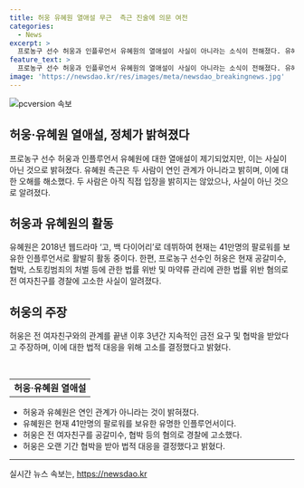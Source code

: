 ```yaml
---
title: 허웅 유혜원 열애설 무근  측근 진술에 의문 여전
categories:
  - News
excerpt: >
  프로농구 선수 허웅과 인플루언서 유혜원의 열애설이 사실이 아니라는 소식이 전해졌다. 유혜원 측은 절대 연인 관계는 아니며, 친한 오빠 동생 사이라고 밝혔다. 허웅은 전 여자친구를 공갈미수 등 혐의로 고소한 바 있으며, 그동안의 고통을 이유로 법적 조치를 취했다고 전했다. 두 사람은 직접 입장을 밝히진 않았으나, 열애설은 사실이 아니라는 것으로 밝혀졌다.
feature_text: >
  프로농구 선수 허웅과 인플루언서 유혜원의 열애설이 사실이 아니라는 소식이 전해졌다. 유혜원 측은 절대 연인 관계는 아니며, 친한 오빠 동생 사이라고 밝혔다. 허웅은 전 여자친구를 공갈미수 등 혐의로 고소한 바 있으며, 그동안의 고통을 이유로 법적 조치를 취했다고 전했다. 두 사람은 직접 입장을 밝히진 않았으나, 열애설은 사실이 아니라는 것으로 밝혀졌다.
image: 'https://newsdao.kr/res/images/meta/newsdao_breakingnews.jpg'
---
```


<p><img src="https://newsdao.kr/res/images/meta/newsdao_breakingnews.jpg" alt="pcversion 속보" /></p>

<h2 data-ke-size="size26">허웅·유혜원 열애설,  정체가 밝혀졌다</h2>

<p data-ke-size="size16">프로농구 선수 허웅과 인플루언서 유혜원에 대한 열애설이 제기되었지만, 이는 사실이 아닌 것으로 밝혀졌다. 유혜원 측근은 두 사람이 연인 관계가 아니라고 밝히며, 이에 대한 오해를 해소했다. 두 사람은 아직 직접 입장을 밝히지는 않았으나, 사실이 아닌 것으로 알려졌다.</p>

<h2 data-ke-size="size26">허웅과 유혜원의 활동</h2>

<p data-ke-size="size16">유혜원은 2018년 웹드라마 ‘고, 백 다이어리’로 데뷔하여 현재는 41만명의 팔로워를 보유한 인플루언서로 활발히 활동 중이다. 한편, 프로농구 선수인 허웅은 현재 공갈미수, 협박, 스토킹범죄의 처벌 등에 관한 법률 위반 및 마약류 관리에 관한 법률 위반 혐의로 전 여자친구를 경찰에 고소한 사실이 알려졌다.</p>

<h2 data-ke-size="size26">허웅의 주장</h2>

<p data-ke-size="size16">허웅은 전 여자친구와의 관계를 끝낸 이후 3년간 지속적인 금전 요구 및 협박을 받았다고 주장하며, 이에 대한 법적 대응을 위해 고소를 결정했다고 밝혔다.</p>

<p data-ke-size="size16">&nbsp;</p>

<table>
    <tbody>
        <tr>
            <td style="text-align: center; height: 17px;"><b>허웅·유혜원 열애설</b></td>
        </tr>
    </tbody>
</table>

<ul>
    <li>허웅과 유혜원은 연인 관계가 아니라는 것이 밝혀졌다.</li>
    <li>유혜원은 현재 41만명의 팔로워를 보유한 유명한 인플루언서이다.</li>
    <li>허웅은 전 여자친구를 공갈미수, 협박 등의 혐의로 경찰에 고소했다.</li>
    <li>허웅은 오랜 기간 협박을 받아 법적 대응을 결정했다고 밝혔다.</li>
</ul>

<hr>
실시간 뉴스 속보는, <a href="https://newsdao.kr" rel="dofollow">https://newsdao.kr</a>


